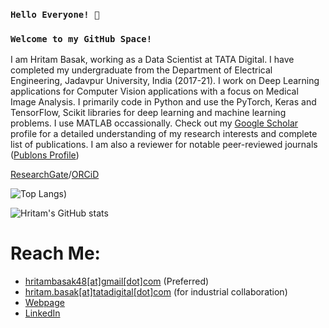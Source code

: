 <h3><code>Hello Everyone! 👋<br/></code></h3>
<h3><code>Welcome to my GitHub Space! <br/></code></h3>

I am Hritam Basak, working as a Data Scientist at TATA Digital. I have completed my undergraduate from the Department of Electrical Engineering, Jadavpur University, India (2017-21). I work on Deep Learning applications for Computer Vision applications with a focus on Medical Image Analysis. I primarily code in Python and use the PyTorch, Keras and TensorFlow, Scikit libraries for deep learning and machine learning problems. I use MATLAB occassionally. Check out my [Google Scholar](https://scholar.google.com/citations?user=29wTOh4AAAAJ&hl=en) profile for a detailed understanding of my research interests and complete list of publications. I am also a reviewer for notable peer-reviewed journals ([Publons Profile](https://publons.com/researcher/4421672/hritam-basak))

[ResearchGate](https://www.researchgate.net/profile/Hritam-Basak)/[ORCiD](https://orcid.org/0000-0001-5921-1230)

![Top Langs](https://github-readme-stats.vercel.app/api/top-langs/?username=hritam-98))

![Hritam's GitHub stats](https://github-readme-stats.vercel.app/api?username=hritam-98&count_private=true&show_icons=true&theme=radical)


# Reach Me:
- [hritambasak48[at]gmail[dot]com](mailto:hritambasak48@gmail.com) (Preferred)
- [hritam.basak[at]tatadigital[dot]com](mailto:hritam.basak@tatadigital.com) (for industrial collaboration) 
- [Webpage](https://hritam-98.github.io/)
- [LinkedIn](https://www.linkedin.com/in/hritam-basak-a66114166/)
